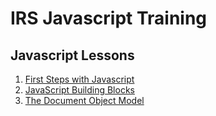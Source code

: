 # IRS Javascript Training

## Javascript Lessons

1. [First Steps with Javascript](https://observablehq.com/@irwinsnet/frc-analytics-javascript-first-steps)
2. [JavaScript Building Blocks](https://observablehq.com/@irwinsnet/frc-analytics-javascript-building-blocks)
3. [The Document Object Model](https://observablehq.com/@irwinsnet/frc-analytics-javascript-the-dom)
